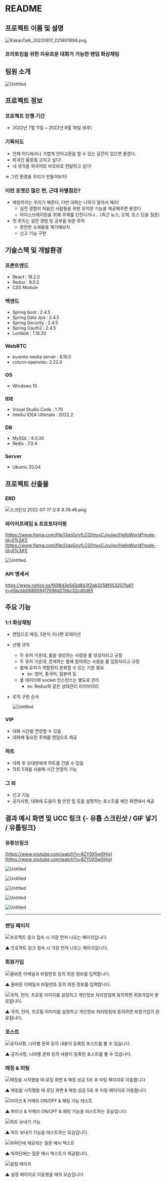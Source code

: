 # README

## 프로젝트 이름 및 설명



![KakaoTalk_20220817_225801694.png](./image/KakaoTalk_20220817_225801694.png)

### **프리토킹**을 위한 자유로운 대화가 가능한 랜덤 화상채팅

## 팀원 소개



![Untitled](./image/Untitled.png)

## 프로젝트 정보

### 프로젝트 진행 기간

- 2022년 7월 11일 ~ 2022년 8월 19일 (6주)

### 기획의도

- 언제 어디에서나 가볍게 언어교환을 할 수 있는 공간이 있으면 좋겠다.
- 외국인 울렁증 고치고 싶다!
- 내 생각을 외국어로 바로바로 전달하고 싶다!

⇒ 그런 환경을 우리가 만들어보자!

### 이런 포맷은 많은 편, 근데 차별점은?

- 매칭까지는 우리가 해준다, 다만 대화는 너희가 알아서 해라!
    - 실전 경험이 처음인 사람들을 위한 유익한 기능을 제공해주면 좋겠다
    - 아이스브레이킹을 위해 주제를 던진다거나… (최근 뉴스, 오픽, 토스 단골 질문)
- 첫 취지는 실전 경험 및 공부를 위한 목적
    - 문란한 소재들을 제거해보자
    - 신고 기능 구현
    

## 기술스택 및 개발환경



### 프론트엔드

- React : 18.2.0
- Redux : 8.0.2
- CSS Module

### 백엔드

- Spring boot : 2.4.5
- Spring Data Jpa : 2.4.5
- Spring Security : 2.4.5
- Spring Oauth2 : 2.4.5
- Lombok : 1.18.20

### WebRTC

- kurento media server : 6.16.0
- coturn-openvidu: 2.22.0

### OS

- Windows 10

### IDE

- Visual Studio Code : 1.70
- IntelliJ IDEA Ultimate : 2022.2

### DB

- MySQL : 8.0.30
- Redis : 7.0.4

### Server

- Ubuntu 20.04

## 프로젝트 산출물



### ERD

![스크린샷 2022-07-17 오후 8.39.46.png](./image/erd.png)

### 와이어프레임 & 프로토타이핑

[https://www.figma.com/file/OqoGzyfLCQ1rtuvCJvuIwr/HelloWorld?node-id=0%3A1](https://www.figma.com/file/OqoGzyfLCQ1rtuvCJvuIwr/HelloWorld?node-id=0%3A1)

![Untitled](./image/Untitled_1.png)

### API 명세서

https://www.notion.so/f498d3e543d843f2ab3258f553207fa6?v=e5bcbb068609417096d27ebc32cd0d65

## 주요 기능



### 1:1 화상채팅

- 랜덤으로 매칭, 5분이 지나면 로테이션
- 선행 규칙
    - 두 유저 가운데, 룸을 생성하는 사람을 룸 생성자라고 규정
    - 두 유저 가운데, 존재하는 룸에 참여하는 사람을 룸 입장자라고 규정
    - 룸에 유저가 적합한지 분류할 수 있는 기준 필요
        - ex: 영어, 중국어, 일본어 등
    - 룸 데이터와 socket 인스턴스는 별도로 관리
        - ex: Redux와 같은 상태관리 라이브러리
- 로직 구현 순서
    
    ![Untitled](./image/Untitled_2.png)
    

### VIP

- 대화 시간을 연장할 수 있음
- 대화에 필요한 주제를 랜덤으로 제공

### 하트

- 대화 후 상대방에게 하트를 건넬 수 있음
- 하트 5개를 사용해 시간 연장이 가능

### 그 외

- 신고 기능
- 공지사항, 대화에 도움이 될 만한 팁 등을 설명하는 포스트를 메인 화면에서 제공

## 결과 예시 화면 및 UCC 링크 {- 유튭 스크린샷 / GIF 넣기 / 유툽링크}



### 유튜브링크

[https://www.youtube.com/watch?v=8ZY0X5w0Hig](https://www.youtube.com/watch?v=8ZY0X5w0Hig)

![Untitled](./image/Untitled_3.png)

![Untitled](./image/Untitled_4.png)

![Untitled](./image/Untitled_5.png)

![Untitled](./image/Untitled_6.png)

![Untitled](./image/Untitled_7.png)

---

### 랜딩 페이지

![프로젝트 링크 접속 시 가장 먼저 나오는 페이지입니다.](./image/KakaoTalk_20220819_115037973.gif)

▲ 프로젝트 링크 접속 시 가장 먼저 나오는 페이지입니다.

### 회원가입

![올바른 이메일과 비밀번호 등의 회원 정보를 입력합니다.](./image/KakaoTalk_20220819_113829867.gif)

▲ 올바른 이메일과 비밀번호 등의 회원 정보를 입력합니다.

![국적, 언어, 프로필 이미지를 설정하고 개인정보 처리방침에 동의하면 회원가입이 완료됩니다.](./image/KakaoTalk_20220819_113829724.gif)

▲ 국적, 언어, 프로필 이미지를 설정하고 개인정보 처리방침에 동의하면 회원가입이 완료됩니다.

### 포스트

![공지사항, 나라별 문화 등의 내용이 등록된 포스트를 볼 수 있습니다.](./image/KakaoTalk_20220819_113829414.gif)

▲ 공지사항, 나라별 문화 등의 내용이 등록된 포스트를 볼 수 있습니다.

### 매칭 & 미팅

![매칭을 시작했을 때 로딩 화면 & 매칭 성공 5초 후 미팅 페이지로 이동합니다](./image/KakaoTalk_20220819_113829143.gif)

▲ 매칭을 시작했을 때 로딩 화면 & 매칭 성공 5초 후 미팅 페이지로 이동합니다.

![마이크 & 카메라 ON/OFF & 채팅 기능 테스트](./image/KakaoTalk_20220819_113828993.gif)

▲ 마이크 & 카메라 ON/OFF & 채팅 기능을 테스트하는 모습입니다.

![하트 보내기 기능](./image/KakaoTalk_20220819_113828787.gif)

▲ 하트 보내기 기능을 테스트하는 모습입니다.

![좌하단에 제공되는 질문 예시 텍스트](./image/KakaoTalk_20220819_113828535.gif)

▲ 좌하단에는 질문 예시 텍스트가 제공됩니다.

![설정 페이지](./image/KakaoTalk_20220819_121708560.gif)

▲ 설정 페이지로 이동했을 때의 모습입니다.
